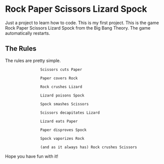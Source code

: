 # Rock Paper Scissors Lizard Spock
Just a project to learn how to code. This is my first project. This is the game Rock Paper Scissors Lizard Spock from the Big Bang Theory. 
The game automatically restarts.

## The Rules
The rules are pretty simple.

                    Scissors cuts Paper

                    Paper covers Rock

                    Rock crushes Lizard

                    Lizard poisons Spock

                    Spock smashes Scissors

                    Scissors decapitates Lizard

                    Lizard eats Paper

                    Paper disproves Spock

                    Spock vaporizes Rock

                    (and as it always has) Rock crushes Scissors


Hope you have fun with it!
